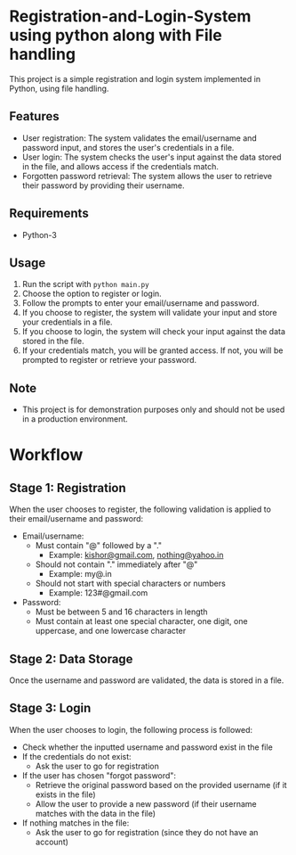 
# Registration-and-Login-System using python along with File handling


This project is a simple registration and login system implemented in Python, using file handling.

## Features
- User registration: The system validates the email/username and password input, and stores the user's credentials in a file.
- User login: The system checks the user's input against the data stored in the file, and allows access if the credentials match.
- Forgotten password retrieval: The system allows the user to retrieve their password by providing their username.





## Requirements
- Python-3

## Usage
1. Run the script with `python main.py`
2. Choose the option to register or login.
3. Follow the prompts to enter your email/username and password.
4. If you choose to register, the system will validate your input and store your credentials in a file.
5. If you choose to login, the system will check your input against the data stored in the file.
6. If your credentials match, you will be granted access. If not, you will be prompted to register or retrieve your password.

## Note
- This project is for demonstration purposes only and should not be used in a production environment.

# Workflow

## Stage 1: Registration

When the user chooses to register, the following validation is applied to their email/username and password:

- Email/username:
    - Must contain "@" followed by a "."
        - Example: kishor@gmail.com, nothing@yahoo.in
    - Should not contain "." immediately after "@"
        - Example: my@.in
    - Should not start with special characters or numbers
        - Example: 123#@gmail.com
- Password:
    - Must be between 5 and 16 characters in length
    - Must contain at least one special character, one digit, one uppercase, and one lowercase character

## Stage 2: Data Storage

Once the username and password are validated, the data is stored in a file.

## Stage 3: Login

When the user chooses to login, the following process is followed:

- Check whether the inputted username and password exist in the file
- If the credentials do not exist:
    - Ask the user to go for registration
- If the user has chosen "forgot password":
    - Retrieve the original password based on the provided username (if it exists in the file)
    - Allow the user to provide a new password (if their username matches with the data in the file)
- If nothing matches in the file:
    - Ask the user to go for registration (since they do not have an account)
